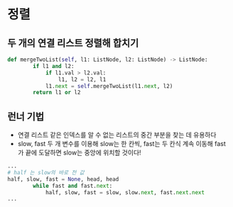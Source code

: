 # 정렬



## 두 개의 연결 리스트 정렬해 합치기

```python
def mergeTwoList(self, l1: ListNode, l2: ListNode) -> ListNode:
        if l1 and l2:
            if l1.val > l2.val:
                l1, l2 = l2, l1
            l1.next = self.mergeTwoList(l1.next, l2)
        return l1 or l2
```



## 런너 기법

- 연결 리스트 같은 인덱스를 알 수 없는 리스트의 중간 부분을 찾는 데 유용하다
- slow, fast 두 개 변수를 이용해 slow는 한 칸씩, fast는 두 칸식 계속 이동해 fast가 끝에 도달하면 slow는 중앙에 위치할 것이다!

```python
...
# half 는 slow의 바로 전 값
half, slow, fast = None, head, head
        while fast and fast.next:
            half, slow, fast = slow, slow.next, fast.next.next
...
```


